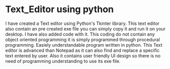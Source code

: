# Text_Editor using python
I have created a Text editor using Python's Tkinter library. 
This text editor also contain an pre created exe file you can simply copy it and run it on your desktop.
I have also added code with it.
This coding do not contain any object oriented programming it is simply programmed through procedural programming.
Easiely understandable program written in python.
This Text editor is advanced than Notepad as it can also find and replace a specific text entered by user.
Also it contains user friendly UI design so there is no need of programming understanding to use its  exe file.
